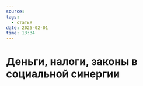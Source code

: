 ```yaml
---
source: 
tags:
  - статья
date: 2025-02-01
time: 13:34
---
```


# Деньги, налоги, законы в социальной синергии

